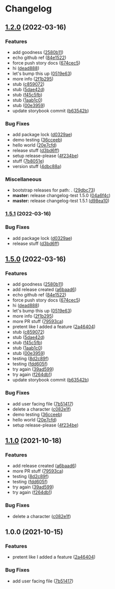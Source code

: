 # Changelog

## [1.2.0](https://github.com/davidacevedo/changelog-test/compare/v1.1.0...v1.2.0) (2022-03-16)


### Features

* add goodness ([2580b11](https://github.com/davidacevedo/changelog-test/commit/2580b115393b774b2930b6add394fcc9032d1dd7))
* echo github ref ([84e1522](https://github.com/davidacevedo/changelog-test/commit/84e15225755ce30a9cc7a0f9331928605d083e6a))
* force push story docs ([674cec5](https://github.com/davidacevedo/changelog-test/commit/674cec50b4ee6a219e10768d5c7eb743b5f7cad5))
* hi ([dead888](https://github.com/davidacevedo/changelog-test/commit/dead888e54241970a618e9da9a76f8f53e7b79c1))
* let's bump this up ([0519e63](https://github.com/davidacevedo/changelog-test/commit/0519e63de20f86aba0bcd0cf2a48f4abaee2efa3))
* more info ([2f1b295](https://github.com/davidacevedo/changelog-test/commit/2f1b2955bd899b96c2b207b65f677de4b1f0bca4))
* stub ([c859072](https://github.com/davidacevedo/changelog-test/commit/c8590727eba39538e337460b15005588eda0af62))
* stub ([5dae42d](https://github.com/davidacevedo/changelog-test/commit/5dae42d26e8e86ce041a4d9f572d82b59c246ee1))
* stub ([f45c5fb](https://github.com/davidacevedo/changelog-test/commit/f45c5fb77bae3021004a0aac35ac6597c24111fa))
* stub ([1aab1c0](https://github.com/davidacevedo/changelog-test/commit/1aab1c0ad8eb84d92bb37bcc22f5c28508fe8dab))
* stub ([00e3959](https://github.com/davidacevedo/changelog-test/commit/00e395947322e656fdd2b76a079a1e6cf24bb680))
* update storybook commit ([b63542b](https://github.com/davidacevedo/changelog-test/commit/b63542bfda88a4ea52a8f90f43b4694e0da5ba5c))


### Bug Fixes

* add package lock ([d0329ae](https://github.com/davidacevedo/changelog-test/commit/d0329ae7156cae39f8e1c124e6978c239594d0ac))
* demo testing ([36cceeb](https://github.com/davidacevedo/changelog-test/commit/36cceeb9f222f53f19869c2b9f580cd5d572f6e6))
* hello world ([20e7cfd](https://github.com/davidacevedo/changelog-test/commit/20e7cfd471186dd6a4557894f7284f4602e11cc8))
* release stuff ([d3bd6ff](https://github.com/davidacevedo/changelog-test/commit/d3bd6ffa615d0b854ec3236179c7b7bdd1990d54))
* setup release-please ([4f234be](https://github.com/davidacevedo/changelog-test/commit/4f234be451ee53302a165bde03cbd06011465ed8))
* stuff ([7b8051e](https://github.com/davidacevedo/changelog-test/commit/7b8051ebba9639a51c6349c7cfcf22fc901baae8))
* version stuff ([4dbc88a](https://github.com/davidacevedo/changelog-test/commit/4dbc88aaec596fa9152bb9c91e481a6ff65f8223))


### Miscellaneous

* bootstrap releases for path: . ([29dbc73](https://github.com/davidacevedo/changelog-test/commit/29dbc73c75c66229cc6f3dceb0aae2a86fb12851))
* **master:** release changelog-test 1.5.0 ([04a6f4c](https://github.com/davidacevedo/changelog-test/commit/04a6f4cd625f9e30860c7d1178c588e772e01643))
* **master:** release changelog-test 1.5.1 ([d98ea10](https://github.com/davidacevedo/changelog-test/commit/d98ea10da42292149c8ed2364dfc1b8f0e676585))

### [1.5.1](https://github.com/davidacevedo/changelog-test/compare/changelog-test-v1.5.0...changelog-test-v1.5.1) (2022-03-16)


### Bug Fixes

* add package lock ([d0329ae](https://github.com/davidacevedo/changelog-test/commit/d0329ae7156cae39f8e1c124e6978c239594d0ac))
* release stuff ([d3bd6ff](https://github.com/davidacevedo/changelog-test/commit/d3bd6ffa615d0b854ec3236179c7b7bdd1990d54))

## [1.5.0](https://github.com/davidacevedo/changelog-test/compare/changelog-test-v1.4.0...changelog-test-v1.5.0) (2022-03-16)


### Features

* add goodness ([2580b11](https://github.com/davidacevedo/changelog-test/commit/2580b115393b774b2930b6add394fcc9032d1dd7))
* add release created ([a6baad6](https://github.com/davidacevedo/changelog-test/commit/a6baad670292793fc53ef0bd9d2817e8536ec03f))
* echo github ref ([84e1522](https://github.com/davidacevedo/changelog-test/commit/84e15225755ce30a9cc7a0f9331928605d083e6a))
* force push story docs ([674cec5](https://github.com/davidacevedo/changelog-test/commit/674cec50b4ee6a219e10768d5c7eb743b5f7cad5))
* hi ([dead888](https://github.com/davidacevedo/changelog-test/commit/dead888e54241970a618e9da9a76f8f53e7b79c1))
* let's bump this up ([0519e63](https://github.com/davidacevedo/changelog-test/commit/0519e63de20f86aba0bcd0cf2a48f4abaee2efa3))
* more info ([2f1b295](https://github.com/davidacevedo/changelog-test/commit/2f1b2955bd899b96c2b207b65f677de4b1f0bca4))
* more PR stuff ([79593ca](https://github.com/davidacevedo/changelog-test/commit/79593cab097dac9d78721f450415a588cbb4c233))
* pretent like I added a feature ([2a46404](https://github.com/davidacevedo/changelog-test/commit/2a46404915dbb5805ded8842ead0c35b0af8b069))
* stub ([c859072](https://github.com/davidacevedo/changelog-test/commit/c8590727eba39538e337460b15005588eda0af62))
* stub ([5dae42d](https://github.com/davidacevedo/changelog-test/commit/5dae42d26e8e86ce041a4d9f572d82b59c246ee1))
* stub ([f45c5fb](https://github.com/davidacevedo/changelog-test/commit/f45c5fb77bae3021004a0aac35ac6597c24111fa))
* stub ([1aab1c0](https://github.com/davidacevedo/changelog-test/commit/1aab1c0ad8eb84d92bb37bcc22f5c28508fe8dab))
* stub ([00e3959](https://github.com/davidacevedo/changelog-test/commit/00e395947322e656fdd2b76a079a1e6cf24bb680))
* testing ([8d2c89f](https://github.com/davidacevedo/changelog-test/commit/8d2c89f3aa19c3c4a17d5702d4f2e09b1c032f25))
* testing ([fdd605f](https://github.com/davidacevedo/changelog-test/commit/fdd605f6b2eaedcc8198e31ffca6dbcc0c1e6001))
* try again ([39ad599](https://github.com/davidacevedo/changelog-test/commit/39ad5996ea7b85c857d7ecc3765ef100acf0e4d1))
* try again ([f264db1](https://github.com/davidacevedo/changelog-test/commit/f264db1fee9974763a331b98908fd737c5f6260b))
* update storybook commit ([b63542b](https://github.com/davidacevedo/changelog-test/commit/b63542bfda88a4ea52a8f90f43b4694e0da5ba5c))


### Bug Fixes

* add user facing file ([7b51417](https://github.com/davidacevedo/changelog-test/commit/7b514178f650dfe5f614780a1292ae3cebf6b41a))
* delete a character ([c082e1f](https://github.com/davidacevedo/changelog-test/commit/c082e1fca91dbe6d8ee35f4ab386278ed861d385))
* demo testing ([36cceeb](https://github.com/davidacevedo/changelog-test/commit/36cceeb9f222f53f19869c2b9f580cd5d572f6e6))
* hello world ([20e7cfd](https://github.com/davidacevedo/changelog-test/commit/20e7cfd471186dd6a4557894f7284f4602e11cc8))
* setup release-please ([4f234be](https://github.com/davidacevedo/changelog-test/commit/4f234be451ee53302a165bde03cbd06011465ed8))

## [1.1.0](https://www.github.com/davidacevedo/changelog-test/compare/v1.0.0...v1.1.0) (2021-10-18)


### Features

* add release created ([a6baad6](https://www.github.com/davidacevedo/changelog-test/commit/a6baad670292793fc53ef0bd9d2817e8536ec03f))
* more PR stuff ([79593ca](https://www.github.com/davidacevedo/changelog-test/commit/79593cab097dac9d78721f450415a588cbb4c233))
* testing ([8d2c89f](https://www.github.com/davidacevedo/changelog-test/commit/8d2c89f3aa19c3c4a17d5702d4f2e09b1c032f25))
* testing ([fdd605f](https://www.github.com/davidacevedo/changelog-test/commit/fdd605f6b2eaedcc8198e31ffca6dbcc0c1e6001))
* try again ([39ad599](https://www.github.com/davidacevedo/changelog-test/commit/39ad5996ea7b85c857d7ecc3765ef100acf0e4d1))
* try again ([f264db1](https://www.github.com/davidacevedo/changelog-test/commit/f264db1fee9974763a331b98908fd737c5f6260b))


### Bug Fixes

* delete a character ([c082e1f](https://www.github.com/davidacevedo/changelog-test/commit/c082e1fca91dbe6d8ee35f4ab386278ed861d385))

## 1.0.0 (2021-10-15)


### Features

* pretent like I added a feature ([2a46404](https://www.github.com/davidacevedo/changelog-test/commit/2a46404915dbb5805ded8842ead0c35b0af8b069))


### Bug Fixes

* add user facing file ([7b51417](https://www.github.com/davidacevedo/changelog-test/commit/7b514178f650dfe5f614780a1292ae3cebf6b41a))
